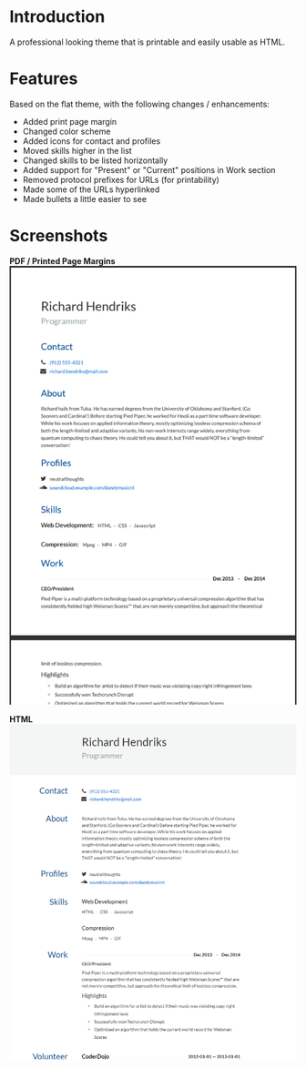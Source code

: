 # Introduction

A professional looking theme that is printable and easily usable as HTML. 

# Features

Based on the flat theme, with the following changes / enhancements:

 * Added print page margin
 * Changed color scheme
 * Added icons for contact and profiles
 * Moved skills higher in the list
 * Changed skills to be listed horizontally
 * Added support for "Present" or "Current" positions in Work section
 * Removed protocol prefixes for URLs (for printability)
 * Made some of the URLs hyperlinked
 * Made bullets a little easier to see

 # Screenshots

**PDF / Printed Page Margins**
 ![PDF Screenshot](sample-pdf.png?raw=true)

**HTML**
 ![HTML Screenshot](sample-html.png?raw=true)